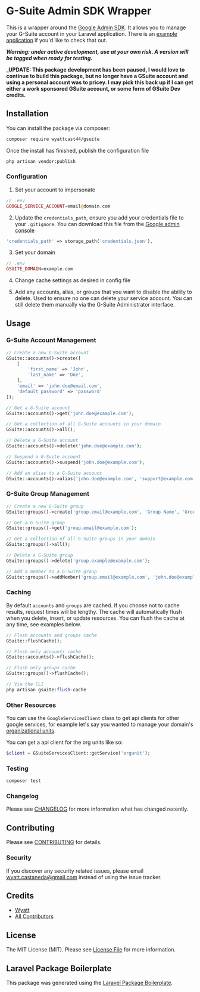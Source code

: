 # G-Suite Admin SDK Wrapper

<!-- [![Latest Version on Packagist](https://img.shields.io/packagist/v/wyattcast44/gsuite.svg?style=flat-square)](https://packagist.org/packages/wyattcast44/gsuite) -->

<!--
[![Build Status](https://img.shields.io/travis/wyattcast44/gsuite/master.svg?style=flat-square)](https://travis-ci.org/wyattcast44/gsuite)
[![Quality Score](https://img.shields.io/scrutinizer/g/wyattcast44/gsuite.svg?style=flat-square)](https://scrutinizer-ci.com/g/wyattcast44/gsuite)
[![Total Downloads](https://img.shields.io/packagist/dt/wyattcast44/gsuite.svg?style=flat-square)](https://packagist.org/packages/wyattcast44/gsuite) -->

This is a wrapper around the
[Google Admin SDK](https://developers.google.com/admin-sdk/). It allows you to
manage your G-Suite account in your Laravel application. There is an
[example application](https://github.com/WyattCast44/gsuite-package-example) if
you'd like to check that out.

**_Warning: under active development, use at your own risk. A version will be
tagged when ready for testing._**

**_UPDATE: This package development has been paused, I would love to continue to build this package, but no longer have a GSuite account and using a personal account was to pricey. I may pick this back up if I can get either a work sponsored GSuite account, or some form of GSuite Dev credits.**

## Installation

You can install the package via composer:

```bash
composer require wyattcast44/gsuite
```

Once the install has finished, publish the configuration file

```bash
php artisan vendor:publish
```

### Configuration

1. Set your account to impersonate

```php
// .env
GOOGLE_SERVICE_ACCOUNT=email@domain.com
```

2. Update the `credentials_path`, ensure you add your credentials
   file to your `.gitignore`. You can download this file from the [Google admin console](https://admin.google.com)

```php
'credentials_path' => storage_path('credentials.json'),
```

3. Set your domain

```php
// .env
GSUITE_DOMAIN=example.com
```

4. Change cache settings as desired in config file

5. Add any accounts, alias, or groups that you want to disable the ability to
   delete. Used to ensure no one can delete your service account. You can still
   delete them manually via the G-Suite Administrator interface.

## Usage

### G-Suite Account Management

```php
// Create a new G-Suite account
GSuite::accounts()->create([
    [
        'first_name' => 'John',
        'last_name' => 'Doe',
    ],
    'email' => 'john.doe@email.com',
    'default_password' => 'password'
]);

// Get a G-Suite account
GSuite::accounts()->get('john.doe@example.com');

// Get a collection of all G-Suite accounts in your domain
GSuite::accounts()->all();

// Delete a G-Suite account
GSuite::accounts()->delete('john.doe@example.com');

// Suspend a G-Suite account
GSuite::accounts()->suspend('john.doe@example.com');

// Add an alias to a G-Suite account
GSuite::accounts()->alias('john.doe@example.com', 'support@example.com');
```

### G-Suite Group Management

```php
// Create a new G-Suite group
GSuite::groups()->create('group.email@example.com', 'Group Name', 'Group description');

// Get a G-Suite group
GSuite::groups()->get('group.email@example.com');

// Get a collection of all G-Suite groups in your domain
GSuite::groups()->all();

// Delete a G-Suite group
GSuite::groups()->delete('group.example@example.com');

// Add a member to a G-Suite group
GSuite::groups()->addMember('group.email@example.com', 'john.doe@example.com');
```

### Caching

By default `accounts` and `groups` are cached. If you choose not to cache
results, request times will be lengthy. The cache will automatically flush when
you delete, insert, or update resources. You can flush the cache at any time,
see examples below.

```php
// Flush accounts and groups cache
GSuite::flushCache();

// Flush only accounts cache
GSuite::accounts()->flushCache();

// Flush only groups cache
GSuite::groups()->flushCache();

// Via the CLI
php artisan gsuite:flush-cache
```

### Other Resources

You can use the `GoogleServicesClient` class to get api clients for other google
services, for example let's say you wanted to manage your domain's
[organizational units](https://developers.google.com/admin-sdk/directory/v1/guides/manage-org-units).

You can get a api client for the org units like so:

```php
$client = GSuiteServicesClient::getService('orgunit');
```

### Testing

```bash
composer test
```

### Changelog

Please see [CHANGELOG](CHANGELOG.md) for more information what has changed
recently.

## Contributing

Please see [CONTRIBUTING](CONTRIBUTING.md) for details.

### Security

If you discover any security related issues, please email
wyatt.castaneda@gmail.com instead of using the issue tracker.

## Credits

-   [Wyatt](https://github.com/wyattcast44)
-   [All Contributors](../../contributors)

## License

The MIT License (MIT). Please see [License File](LICENSE.md) for more
information.

## Laravel Package Boilerplate

This package was generated using the
[Laravel Package Boilerplate](https://laravelpackageboilerplate.com).
